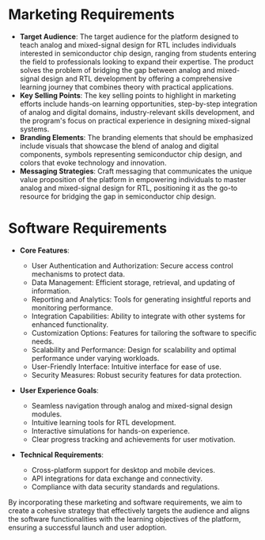 # Marketing Requirements
- **Target Audience**: The target audience for the platform designed to teach analog and mixed-signal design for RTL includes individuals interested in semiconductor chip design, ranging from students entering the field to professionals looking to expand their expertise. The product solves the problem of bridging the gap between analog and mixed-signal design and RTL development by offering a comprehensive learning journey that combines theory with practical applications.
- **Key Selling Points**: The key selling points to highlight in marketing efforts include hands-on learning opportunities, step-by-step integration of analog and digital domains, industry-relevant skills development, and the program's focus on practical experience in designing mixed-signal systems.
- **Branding Elements**: The branding elements that should be emphasized include visuals that showcase the blend of analog and digital components, symbols representing semiconductor chip design, and colors that evoke technology and innovation.
- **Messaging Strategies**: Craft messaging that communicates the unique value proposition of the platform in empowering individuals to master analog and mixed-signal design for RTL, positioning it as the go-to resource for bridging the gap in semiconductor chip design.

# Software Requirements
- **Core Features**: 
  - User Authentication and Authorization: Secure access control mechanisms to protect data.
  - Data Management: Efficient storage, retrieval, and updating of information.
  - Reporting and Analytics: Tools for generating insightful reports and monitoring performance.
  - Integration Capabilities: Ability to integrate with other systems for enhanced functionality.
  - Customization Options: Features for tailoring the software to specific needs.
  - Scalability and Performance: Design for scalability and optimal performance under varying workloads.
  - User-Friendly Interface: Intuitive interface for ease of use.
  - Security Measures: Robust security features for data protection.

- **User Experience Goals**: 
  - Seamless navigation through analog and mixed-signal design modules.
  - Intuitive learning tools for RTL development.
  - Interactive simulations for hands-on experience.
  - Clear progress tracking and achievements for user motivation.

- **Technical Requirements**:
  - Cross-platform support for desktop and mobile devices.
  - API integrations for data exchange and connectivity.
  - Compliance with data security standards and regulations.

By incorporating these marketing and software requirements, we aim to create a cohesive strategy that effectively targets the audience and aligns the software functionalities with the learning objectives of the platform, ensuring a successful launch and user adoption.